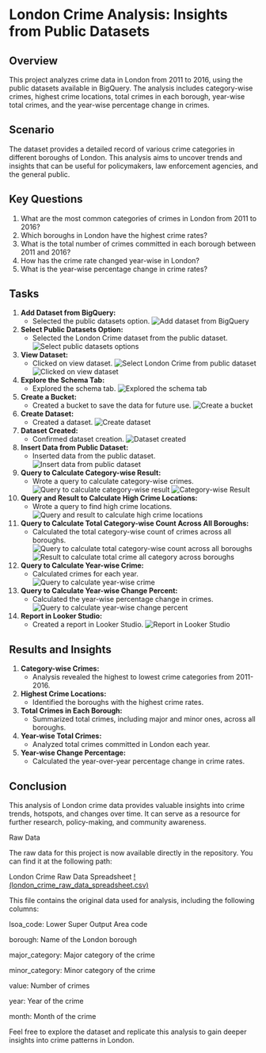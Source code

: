 # London Crime Analysis: Insights from Public Datasets

## Overview
This project analyzes crime data in London from 2011 to 2016, using the public datasets available in BigQuery. The analysis includes category-wise crimes, highest crime locations, total crimes in each borough, year-wise total crimes, and the year-wise percentage change in crimes.

## Scenario
The dataset provides a detailed record of various crime categories in different boroughs of London. This analysis aims to uncover trends and insights that can be useful for policymakers, law enforcement agencies, and the general public.

## Key Questions
1. What are the most common categories of crimes in London from 2011 to 2016?
2. Which boroughs in London have the highest crime rates?
3. What is the total number of crimes committed in each borough between 2011 and 2016?
4. How has the crime rate changed year-wise in London?
5. What is the year-wise percentage change in crime rates?

## Tasks
1. **Add Dataset from BigQuery:**
   - Selected the public datasets option.
   ![Add dataset from BigQuery](1.London%20Crime%20Analysis%20add%20dataset%20from%20biqquery.jpg)
2. **Select Public Datasets Option:**
   - Selected the London Crime dataset from the public dataset.
   ![Select public datasets options](2.London%20Crime%20Analysis%20select%20public%20datasets%20options.jpg)
3. **View Dataset:**
   - Clicked on view dataset.
   ![Select London Crime from public dataset](3.London%20Crime%20Analysis%20select%20london%20crime%20from%20public%20dataset.jpg)
   ![Clicked on view dataset](4.London%20Crime%20Analysis%20clicked%20on%20view%20dataset.jpg)
4. **Explore the Schema Tab:**
   - Explored the schema tab.
   ![Explored the schema tab](5.London%20Crime%20Analysis%20explored%20the%20schema%20tab.jpg)
5. **Create a Bucket:**
   - Created a bucket to save the data for future use.
   ![Create a bucket](6.London%20Crime%20Analysis%20create%20a%20bucket%20to%20save%20the%20data%20for%20future%20use..jpg)
6. **Create Dataset:**
   - Created a dataset.
   ![Create dataset](7.London%20Crime%20Analysis%20create%20dataset.jpg)
7. **Dataset Created:**
   - Confirmed dataset creation.
   ![Dataset created](8.London%20Crime%20Analysis%20dataset%20created%20london%20crime.jpg)
8. **Insert Data from Public Dataset:**
   - Inserted data from the public dataset.
   ![Insert data from public dataset](9.London%20Crime%20Analysis%20insert%20data%20from%20public%20dataset..jpg)
9. **Query to Calculate Category-wise Result:**
   - Wrote a query to calculate category-wise crimes.
   ![Query to calculate category-wise result](10.London%20Crime%20Analysis%20query%20to%20calculate%20categorywise%20result%20SS.jpg)
   ![Category-wise Result](11.London%20Crime%20Analysis%20Categorywise%20Result%20SS.jpg)
10. **Query and Result to Calculate High Crime Locations:**
    - Wrote a query to find high crime locations.
    ![Query and result to calculate high crime locations](12.London%20Crime%20Analysis%20query%20and%20result%20to%20calculate%20high%20crime%20locations.jpg)
11. **Query to Calculate Total Category-wise Count Across All Boroughs:**
    - Calculated the total category-wise count of crimes across all boroughs.
    ![Query to calculate total category-wise count across all boroughs](13.London%20Crime%20Analysis%20query%20to%20calculate%20total%20categorywise%20count%20across%20all%20boroughs.jpg)
    ![Result to calculate total crime all category across boroughs](14.London%20Crime%20Analysis%20result%20to%20calculate%20total%20crime%20all%20category%20across%20boroughs.jpg)
12. **Query to Calculate Year-wise Crime:**
    - Calculated crimes for each year.
    ![Query to calculate year-wise crime](15.London%20Crime%20Analysis%20query%20to%20calculate%20yearwise%20crime.jpg)
13. **Query to Calculate Year-wise Change Percent:**
    - Calculated the year-wise percentage change in crimes.
    ![Query to calculate year-wise change percent](16.London%20Crime%20Analysis%20query%20to%20calculate%20yearwise%20change%20percent.jpg)
14. **Report in Looker Studio:**
    - Created a report in Looker Studio.
    ![Report in Looker Studio](17.London%20Crime%20Analysis%20report%20in%20Looker%20studio.jpg)

## Results and Insights
1. **Category-wise Crimes:**
   - Analysis revealed the highest to lowest crime categories from 2011-2016.
2. **Highest Crime Locations:**
   - Identified the boroughs with the highest crime rates.
3. **Total Crimes in Each Borough:**
   - Summarized total crimes, including major and minor ones, across all boroughs.
4. **Year-wise Total Crimes:**
   - Analyzed total crimes committed in London each year.
5. **Year-wise Change Percentage:**
   - Calculated the year-over-year percentage change in crime rates.

## Conclusion
This analysis of London crime data provides valuable insights into crime trends, hotspots, and changes over time. It can serve as a resource for further research, policy-making, and community awareness.

Raw Data

The raw data for this project is now available directly in the repository. You can find it at the following path:

London Crime Raw Data Spreadsheet
[!(london_crime_raw_data_spreadsheet.csv)](https://github.com/Deepak-Mishra815/London-Crime-Analysis/blob/main/london_crime_raw_data_spreadsheet.csv)

This file contains the original data used for analysis, including the following columns:

lsoa_code: Lower Super Output Area code

borough: Name of the London borough

major_category: Major category of the crime

minor_category: Minor category of the crime

value: Number of crimes

year: Year of the crime

month: Month of the crime

Feel free to explore the dataset and replicate this analysis to gain deeper insights into crime patterns in London.

